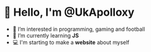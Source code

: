 # 👋 Hello, I'm @UkApolloxy
- 👀 I’m interested in programming, gaming and football
- 🌱 I’m currently learning **JS**
- 💻 I'm starting to make a **website** about myself
